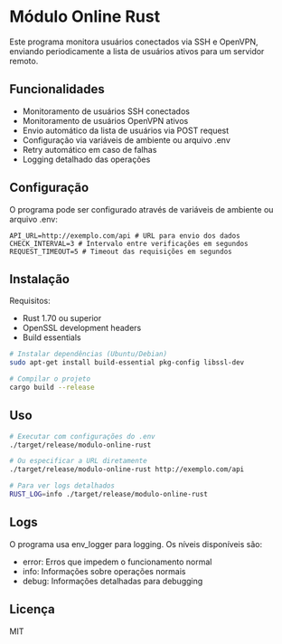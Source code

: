 # Módulo Online Rust

Este programa monitora usuários conectados via SSH e OpenVPN, enviando periodicamente a lista de usuários ativos para um servidor remoto.

## Funcionalidades

- Monitoramento de usuários SSH conectados
- Monitoramento de usuários OpenVPN ativos
- Envio automático da lista de usuários via POST request
- Configuração via variáveis de ambiente ou arquivo .env
- Retry automático em caso de falhas
- Logging detalhado das operações

## Configuração

O programa pode ser configurado através de variáveis de ambiente ou arquivo .env:

```env
API_URL=http://exemplo.com/api # URL para envio dos dados
CHECK_INTERVAL=3 # Intervalo entre verificações em segundos
REQUEST_TIMEOUT=5 # Timeout das requisições em segundos
```

## Instalação

Requisitos:
- Rust 1.70 ou superior
- OpenSSL development headers
- Build essentials

```bash
# Instalar dependências (Ubuntu/Debian)
sudo apt-get install build-essential pkg-config libssl-dev

# Compilar o projeto
cargo build --release
```

## Uso

```bash
# Executar com configurações do .env
./target/release/modulo-online-rust

# Ou especificar a URL diretamente
./target/release/modulo-online-rust http://exemplo.com/api

# Para ver logs detalhados
RUST_LOG=info ./target/release/modulo-online-rust
```

## Logs

O programa usa env_logger para logging. Os níveis disponíveis são:
- error: Erros que impedem o funcionamento normal
- info: Informações sobre operações normais
- debug: Informações detalhadas para debugging

## Licença

MIT